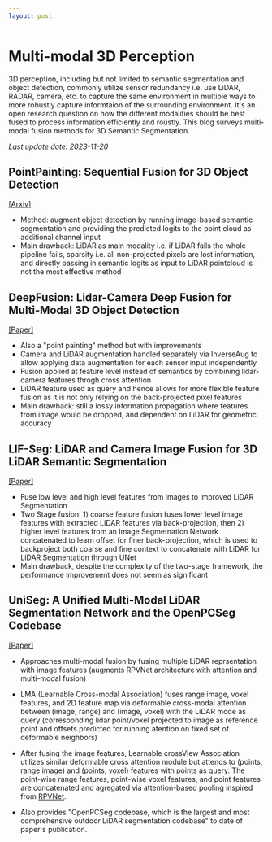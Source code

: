 ```yaml
---
layout: post
---
```


# Multi-modal 3D Perception

3D perception, including but not limited to semantic segmentation and object detection, commonly utilize sensor redundancy i.e. use LiDAR, RADAR, camera, etc. to capture the same environment in multiple ways to more robustly capture informtaion of the surrounding environment. It's an open research question on how the different modalities should be best fused to process information efficiently and roustly. This blog surveys multi-modal fusion methods for 3D Semantic Segmentation. 

*Last update date: 2023-11-20*

## PointPainting: Sequential Fusion for 3D Object Detection
[[Arxiv]](https://arxiv.org/abs/1911.10150)

* Method: augment object detection by running image-based semantic segmentation and providing the predicted logits to the point cloud as additional channel input
* Main drawback: LiDAR as main modality i.e. if LiDAR fails the whole pipeline fails, sparsity i.e. all non-projected pixels are lost information, and directly passing in semantic logits as input to LiDAR pointcloud is not the most effective method

## DeepFusion: Lidar-Camera Deep Fusion for Multi-Modal 3D Object Detection
[[Paper]](https://openaccess.thecvf.com/content/CVPR2022/papers/Li_DeepFusion_Lidar-Camera_Deep_Fusion_for_Multi-Modal_3D_Object_Detection_CVPR_2022_paper.pdf)

* Also a "point painting" method but with improvements
* Camera and LiDAR augmentation handled separately via InverseAug to allow applying data augmentation for each sensor input independently
* Fusion applied at feature level instead of semantics by combining lidar-camera features throgh cross attention
* LiDAR feature used as query and hence allows for more flexible feature fusion as it is not only relying on the back-projected pixel features
* Main drawback: still a lossy information propagation where features from image would be dropped, and dependent on LiDAR for geometric accuracy

## LIF-Seg: LiDAR and Camera Image Fusion for 3D LiDAR Semantic Segmentation
[[Paper]](https://arxiv.org/pdf/2108.07511.pdf)

* Fuse low level and high level features from images to improved LiDAR Segmentation
* Two Stage fusion: 1) coarse feature fusion fuses lower level image features with extracted LiDAR features  via back-projection, then  2) higher level features from an Image Segmetnation Network concatenated to learn offset for finer back-projection, which is used to backproject both coarse and fine context to concatenate with LiDAR for LiDAR Segmentation through UNet
* Main drawback, despite the complexity of the two-stage framework, the performance improvement does not seem as significant

## UniSeg: A Unified Multi-Modal LiDAR Segmentation Network and the OpenPCSeg Codebase
[[Paper]](https://arxiv.org/pdf/2309.05573.pdf)

* Approaches multi-modal fusion by fusing multiple LiDAR reprsentation with image features (augments RPVNet architecture with attention and multi-modal fusion)

* LMA (Learnable Cross-modal Association) fuses range image, voxel features, and 2D feature map via deformable cross-modal attention between (image, range) and (image, voxel) with the LiDAR mode as query (corresponding lidar point/voxel projected to image as reference point and offsets predicted for running atention on fixed set of deformable neighbors)

* After fusing the image features, Learnable crossView Association utilizes similar deformable cross attention module but attends to (points, range image) and (points, voxel) features with points as query. The point-wise range features, point-wise voxel features, and point features are concatenated and agregated via attention-based pooling inspired from [RPVNet](https://arxiv.org/abs/2103.12978).

* Also provides "OpenPCSeg codebase, which is the largest and most comprehensive outdoor LiDAR segmentation codebase" to date of paper's publication.
